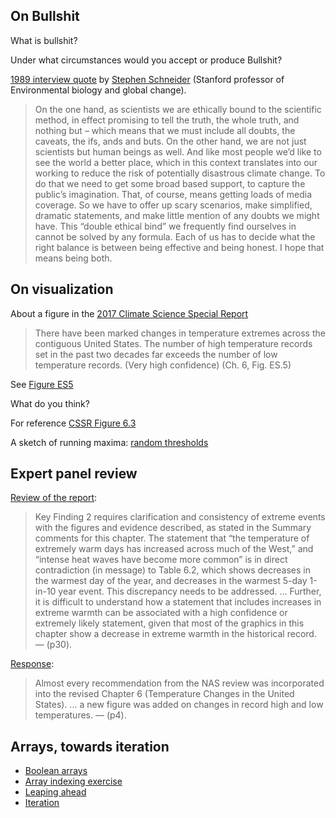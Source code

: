 
## On Bullshit

What is bullshit?

Under what circumstances would you accept or produce Bullshit?

[1989 interview
quote](https://stephenschneider.stanford.edu/Mediarology/Mediarology.html) by
[Stephen
Schneider](https://en.wikipedia.org/wiki/Stephen_Schneider_(scientist))
(Stanford professor of Environmental biology and global change).

> On the one hand, as scientists we are ethically bound to the scientific
method, in effect promising to tell the truth, the whole truth, and nothing but
– which means that we must include all doubts, the caveats, the ifs, ands and
buts. On the other hand, we are not just scientists but human beings as well.
And like most people we’d like to see the world a better place, which in this
context translates into our working to reduce the risk of potentially
disastrous climate change. To do that we need to get some broad based support,
to capture the public’s imagination. That, of course, means getting loads of
media coverage. So we have to offer up scary scenarios, make simplified,
dramatic statements, and make little mention of any doubts we might have. This
“double ethical bind” we frequently find ourselves in cannot be solved by any
formula. Each of us has to decide what the right balance is between being
effective and being honest. I hope that means being both.

## On visualization

About a figure in the [2017 Climate Science Special
Report](https://science2017.globalchange.gov/)

> There have been marked changes in temperature extremes across the contiguous
United States. The number of high temperature records set in the past two
decades far exceeds the number of low temperature records. (Very high
confidence) (Ch. 6, Fig. ES.5)

See [Figure ES5](https://science2017.globalchange.gov/img/figure/es-5.png)

What do you think?

For reference [CSSR Figure 6.3](https://science2017.globalchange.gov/chapter/6#fig-6-3)

A sketch of running maxima: [random thresholds](https://ds.lis.2i2c.cloud/hub/user-redirect/git-pull?repo=https%3A//github.com/lisds/random_thresholds&subPath=random_thresholds.Rmd)

## Expert panel review

[Review of the report](https://nap.nationalacademies.org/catalog/24712/review-of-the-draft-climate-science-special-report):

> Key Finding 2 requires clarification and consistency of extreme
events with the figures and evidence described, as stated in the
Summary comments for this chapter. The statement that “the
temperature of extremely warm days has increased across much of
the West,” and “intense heat waves have become more common” is in
direct contradiction (in message) to Table 6.2, which shows
decreases in the warmest day of the year, and decreases in the
warmest 5-day 1-in-10 year event. This discrepancy needs to be
addressed. ... Further, it is difficult to understand how
a statement that includes increases in extreme warmth can be
associated with a high confidence or extremely likely statement,
given that most of the graphics in this chapter show a decrease
in extreme warmth in the historical record. — (p30).

[Response](https://science2017.globalchange.gov/PDFs/CSSR-NASresponse_110217.pdf):

> Almost every recommendation from the NAS review was
incorporated into the revised Chapter 6 (Temperature Changes in
the United States). ... a new figure was added on changes in
record high and low temperatures. — (p4).

## Arrays, towards iteration

* [Boolean
  arrays](https://lisds.github.io/textbook/arrays/boolean_arrays)
* [Array indexing
  exercise](https://ds.lis.2i2c.cloud/hub/user-redirect/git-pull?repo=https%3A//github.com/lisds/array_indexing&subPath=array_indexing.ipynb)
* [Leaping
  ahead](https://lisds.github.io/textbook/arrays/leaping_ahead)
* [Iteration](https://lisds.github.io/textbook/iteration/iteration)
